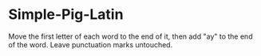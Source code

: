 # Simple-Pig-Latin
Move the first letter of each word to the end of it, then add "ay" to the end of the word. Leave punctuation marks untouched.
